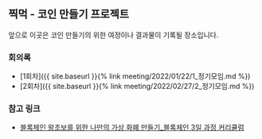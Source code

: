 ## 찍먹 - 코인 만들기 프로젝트

앞으로 이곳은 코인 만들기의 위한 여정이나 결과물이 기록될 장소입니다.

### 회의록
- [1회차]({{ site.baseurl }}{% link meeting/2022/01/22/1_정기모임.md %})
- [2회차]({{ site.baseurl }}{% link meeting/2022/02/27/2_정기모임.md %})


### 참고 링크
- [블록체인 왕초보를 위한 나만의 가상 화폐 만들기_블록체인 3일 과정 커리큘럼](http://exem-academy.com/database-deep-internal-copy-3-copy/)
